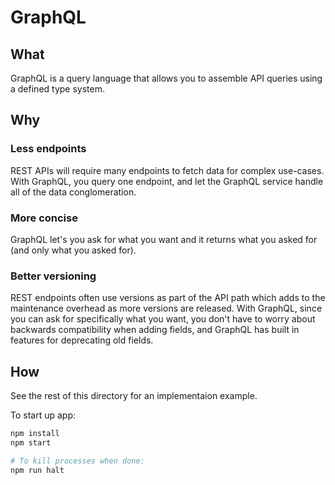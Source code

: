 # GraphQL

## What

GraphQL is a query language that allows you to assemble API queries using a defined type system.

## Why

### Less endpoints

REST APIs will require many endpoints to fetch data for complex use-cases. With GraphQL, you query one endpoint, and let the GraphQL service handle all of the data conglomeration.

### More concise

GraphQL let's you ask for what you want and it returns what you asked for (and only what you asked for).

### Better versioning

REST endpoints often use versions as part of the API path which adds to the maintenance overhead as more versions are released. With GraphQL, since you can ask for specifically what you want, you don't have to worry about backwards compatibility when adding fields, and GraphQL has built in features for deprecating old fields.

## How

See the rest of this directory for an implementaion example.

To start up app:

```bash
npm install
npm start

# To kill processes when done:
npm run halt
```
